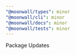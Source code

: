```yaml
---
"@moonwall/types": minor
"@moonwall/cli": minor
"@moonwall/docs": minor
"@moonwall/tests": minor
---
```


Package Updates
